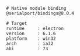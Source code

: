     # Native module binding
    @serialport/bindings@8.0.4
    
    # Target
    runtime     : electron 
    version     : 6.1.6
    platform    : win32
    arch        : ia32
    abi         : 73

